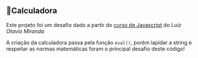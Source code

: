 ## 🧮**Calculadora**

Este projeto foi um desafio dado a partir do [curso de Javascript](https://www.udemy.com/course/curso-de-javascript-moderno-do-basico-ao-avancado/) do *Luiz Otavio Miranda*

A criação da calculadora passa pela função `eval()`, porém lapidar a string e respeitar as normas matemáticas foram o principal desafio deste código!

